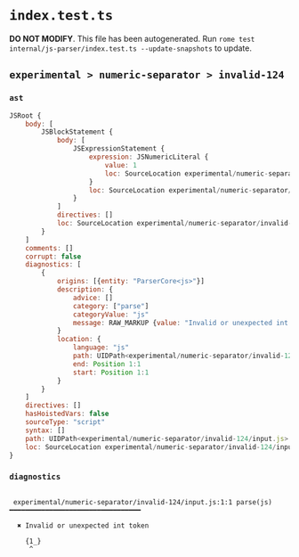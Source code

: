 # `index.test.ts`

**DO NOT MODIFY**. This file has been autogenerated. Run `rome test internal/js-parser/index.test.ts --update-snapshots` to update.

## `experimental > numeric-separator > invalid-124`

### `ast`

```javascript
JSRoot {
	body: [
		JSBlockStatement {
			body: [
				JSExpressionStatement {
					expression: JSNumericLiteral {
						value: 1
						loc: SourceLocation experimental/numeric-separator/invalid-124/input.js 1:1-1:3
					}
					loc: SourceLocation experimental/numeric-separator/invalid-124/input.js 1:1-1:3
				}
			]
			directives: []
			loc: SourceLocation experimental/numeric-separator/invalid-124/input.js 1:0-1:4
		}
	]
	comments: []
	corrupt: false
	diagnostics: [
		{
			origins: [{entity: "ParserCore<js>"}]
			description: {
				advice: []
				category: ["parse"]
				categoryValue: "js"
				message: RAW_MARKUP {value: "Invalid or unexpected int token"}
			}
			location: {
				language: "js"
				path: UIDPath<experimental/numeric-separator/invalid-124/input.js>
				end: Position 1:1
				start: Position 1:1
			}
		}
	]
	directives: []
	hasHoistedVars: false
	sourceType: "script"
	syntax: []
	path: UIDPath<experimental/numeric-separator/invalid-124/input.js>
	loc: SourceLocation experimental/numeric-separator/invalid-124/input.js 1:0-2:0
}
```

### `diagnostics`

```

 experimental/numeric-separator/invalid-124/input.js:1:1 parse(js) ━━━━━━━━━━━━━━━━━━━━━━━━━━━━━━━━━

  ✖ Invalid or unexpected int token

    {1_}
     ^


```
